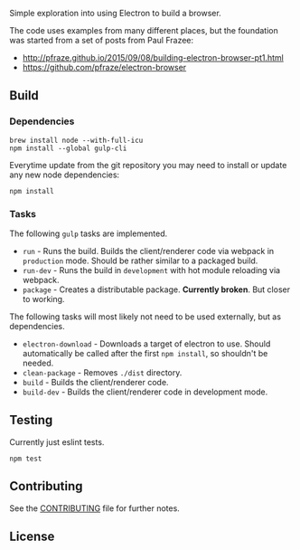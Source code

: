 Simple exploration into using Electron to build a browser.

The code uses examples from many different places, but the foundation was started from a set of posts from Paul Frazee:

* http://pfraze.github.io/2015/09/08/building-electron-browser-pt1.html
* https://github.com/pfraze/electron-browser

## Build

### Dependencies

```
brew install node --with-full-icu
npm install --global gulp-cli
```

Everytime update from the git repository you may need to install or update any new node dependencies:
```
npm install
```

### Tasks

The following `gulp` tasks are implemented.

* `run` - Runs the build. Builds the client/renderer code via webpack in `production` mode. Should be rather similar to a packaged build.
* `run-dev` - Runs the build in `development` with hot module reloading via webpack.
* `package` - Creates a distributable package. **Currently broken**. But closer to working.

The following tasks will most likely not need to be used externally, but as dependencies.

* `electron-download` - Downloads a target of electron to use. Should automatically be called after the first `npm install`, so shouldn't be needed.
* `clean-package` - Removes `./dist` directory.
* `build` - Builds the client/renderer code.
* `build-dev` - Builds the client/renderer code in development mode.

## Testing

Currently just eslint tests.

```
npm test
```

## Contributing

See the [CONTRIBUTING](/CONTRIBUTING.md) file for further notes.

## License
